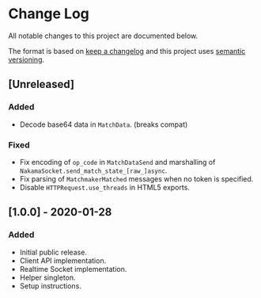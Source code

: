 # Change Log
All notable changes to this project are documented below.

The format is based on [keep a changelog](http://keepachangelog.com/) and this project uses [semantic versioning](http://semver.org/).

## [Unreleased]

### Added
- Decode base64 data in `MatchData`. (breaks compat)

### Fixed

- Fix encoding of `op_code` in `MatchDataSend` and marshalling of `NakamaSocket.send_match_state_[raw_]async`.
- Fix parsing of `MatchmakerMatched` messages when no token is specified.
- Disable `HTTPRequest.use_threads` in HTML5 exports.

## [1.0.0] - 2020-01-28
### Added
- Initial public release.
- Client API implementation.
- Realtime Socket implementation.
- Helper singleton.
- Setup instructions.
